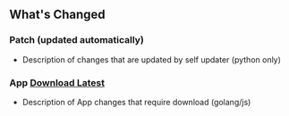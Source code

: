 ## What's Changed

### Patch (updated automatically)
- Description of changes that are updated by self updater (python only)

### App [Download Latest](https://github.com/yulesxoxo/AdbAutoPlayer/releases/latest)
- Description of App changes that require download (golang/js)
